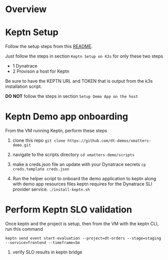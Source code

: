# Overview

# Keptn Setup

Follow the setup steps from this [README](https://github.com/dt-demos/keptn-k3s-demo#keptn-setup-on-k3s).

Just follow the steps in section `Keptn Setup on K3s` for only these two steps
* 1 Dynatrace
* 2 Provison a host for Keptn

Be sure to have the KEPTN URL and TOKEN that is output from the k3s installation script.

**DO NOT** follow the steps in section `Setup Demo App on the host`


# Keptn Demo app onboarding

From the VM running Keptn, perform these steps

1. clone this repo `git clone https://github.com/dt-demos/xmatters-demo.git`

1. navigate to the scripts directory `cd xmatters-demo/scripts`

1. make a creds.json file an update with your Dynatrace secrets `cp creds.template creds.json`

1. Run the helper script to onboard the demo application to keptn along with demo app resources files keptn requires for the Dynatrace SLI provider service. `./install-keptn.sh`

# Perform Keptn SLO validation

Once keptn and the project is setup, then from the VM with the keptn CLI, run this command

```
keptn send event start-evaluation --project=dt-orders --stage=staging --service=frontend --timeframe=5m
```

1. verify SLO results in keptn bridge
